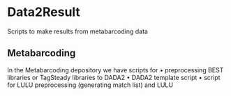 # Data2Result
Scripts to make results from metabarcoding data


## Metabarcoding 
In the Metabarcoding depository we have scripts for
• preprocessing BEST libraries or TagSteady libraries to DADA2
• DADA2 template script
• script for LULU preprocessing (generating match list) and LULU
